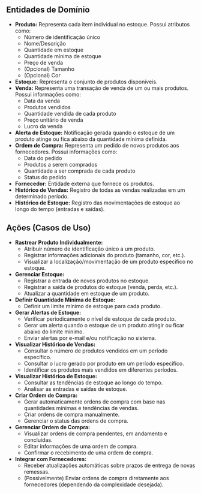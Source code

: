 ## Entidades de Domínio

* **Produto:** Representa cada item individual no estoque. Possui atributos como:
    * Número de identificação único
    * Nome/Descrição
    * Quantidade em estoque
    * Quantidade mínima de estoque
    * Preço de venda
    * (Opcional) Tamanho
    * (Opcional) Cor
* **Estoque:** Representa o conjunto de produtos disponíveis.
* **Venda:** Representa uma transação de venda de um ou mais produtos. Possui informações como:
    * Data da venda
    * Produtos vendidos
    * Quantidade vendida de cada produto
    * Preço unitário de venda
    * Lucro da venda
* **Alerta de Estoque:** Notificação gerada quando o estoque de um produto atinge ou fica abaixo da quantidade mínima definida.
* **Ordem de Compra:** Representa um pedido de novos produtos aos fornecedores. Possui informações como:
    * Data do pedido
    * Produtos a serem comprados
    * Quantidade a ser comprada de cada produto
    * Status do pedido
* **Fornecedor:** Entidade externa que fornece os produtos.
* **Histórico de Vendas:** Registro de todas as vendas realizadas em um determinado período.
* **Histórico de Estoque:** Registro das movimentações de estoque ao longo do tempo (entradas e saídas).

## Ações (Casos de Uso)

* **Rastrear Produto Individualmente:**
    * Atribuir número de identificação único a um produto.
    * Registrar informações adicionais do produto (tamanho, cor, etc.).
    * Visualizar a localização/movimentação de um produto específico no estoque.
* **Gerenciar Estoque:**
    * Registrar a entrada de novos produtos no estoque.
    * Registrar a saída de produtos do estoque (venda, perda, etc.).
    * Atualizar a quantidade em estoque de um produto.
* **Definir Quantidade Mínima de Estoque:**
    * Definir um limite mínimo de estoque para cada produto.
* **Gerar Alertas de Estoque:**
    * Verificar periodicamente o nível de estoque de cada produto.
    * Gerar um alerta quando o estoque de um produto atingir ou ficar abaixo do limite mínimo.
    * Enviar alertas por e-mail e/ou notificação no sistema.
* **Visualizar Histórico de Vendas:**
    * Consultar o número de produtos vendidos em um período específico.
    * Consultar o lucro gerado por produto em um período específico.
    * Identificar os produtos mais vendidos em diferentes períodos.
* **Visualizar Histórico de Estoque:**
    * Consultar as tendências de estoque ao longo do tempo.
    * Analisar as entradas e saídas de estoque.
* **Criar Ordem de Compra:**
    * Gerar automaticamente ordens de compra com base nas quantidades mínimas e tendências de vendas.
    * Criar ordens de compra manualmente.
    * Gerenciar o status das ordens de compra.
* **Gerenciar Ordem de Compra:**
    * Visualizar ordens de compra pendentes, em andamento e concluídas.
    * Editar informações de uma ordem de compra.
    * Confirmar o recebimento de uma ordem de compra.
* **Integrar com Fornecedores:**
    * Receber atualizações automáticas sobre prazos de entrega de novas remessas.
    * (Possivelmente) Enviar ordens de compra diretamente aos fornecedores (dependendo da complexidade desejada).
